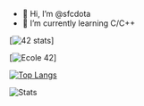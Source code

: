 - 👋 Hi, I’m @sfcdota
- 🌱 I’m currently learning C/C++



[![42 stats](https://badge42.herokuapp.com/api/stats/cbach?privacyEmail=true)]

[![Ecole 42]()]

[![Top Langs](https://github-readme-stats.vercel.app/api/top-langs/?username=sfcdota&exclude_repo=github-readme-stats,anuraghazra.github.io&langs_count=10&theme=nord&layout=compact&hide=php,javascript,css,html,swift,roff)](https://github.com/anuraghazra/github-readme-stats)

![Stats](https://github-readme-stats.vercel.app/api?username=sfcdota&count_private=true&show_icons=true&theme=nord)
